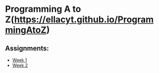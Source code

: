 # Programming A to Z(https://ellacyt.github.io/ProgrammingAtoZ)

## Assignments: 
-  [Week 1](https://ellacyt.github.io/ProgrammingAtoZ/DiasticName/)
-  [Week 2](https://ellacyt.github.io/ProgrammingAtoZ/word-interact-ice-cream/)
